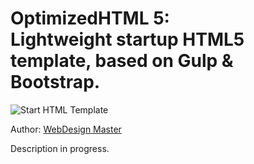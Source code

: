<h1><strong>OptimizedHTML 5:</strong> <br>Lightweight startup HTML5 template, based on Gulp & Bootstrap.</h1>

<p>
	<img src="" alt="Start HTML Template">
</p>

<p>Author: <a href="http://webdesign-master.ru" target="_blank">WebDesign Master</a></p>

<p>Description in progress.</p>
